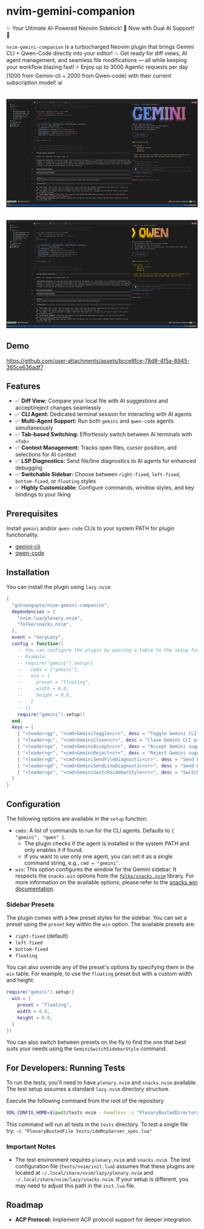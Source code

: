 # nvim-gemini-companion

✨ Your Ultimate AI-Powered Neovim Sidekick! 🚀 Now with Dual AI Support! 🤖

`nvim-gemini-companion` is a turbocharged Neovim plugin that brings Gemini CLI + Qwen-Code directly into your editor! 💥 Get ready for diff views, AI agent management, and seamless file modifications — all while keeping your workflow blazing fast! ⚡ Enjoy up to 3000 Agentic requests per day (1000 from Gemini-cli + 2000 from Qwen-code) with their current subscription model! 📊

![Gemini](https://raw.githubusercontent.com/gutsavgupta/nvim-gemini-companion/dev/assets/Gemini-20250928.png)
-------
![Qwen](https://raw.githubusercontent.com/gutsavgupta/nvim-gemini-companion/dev/assets/Qwen-20250928.png)
-------

## Demo
https://github.com/user-attachments/assets/bcce8fce-78d8-4f5a-8945-365ce636adf7

## Features

*   ✅ **Diff View:** Compare your local file with AI suggestions and accept/reject changes seamlessly
*   ✅ **CLI Agent:** Dedicated terminal session for interacting with AI agents
*   ✅ **Multi-Agent Support:** Run both `gemini` and `qwen-code` agents simultaneously 
*   ✅ **Tab-based Switching:** Effortlessly switch between AI terminals with `<Tab>`
*   ✅ **Context Management:** Tracks open files, cursor position, and selections for AI context
*   ✅ **LSP Diagnostics:** Send file/line diagnostics to AI agents for enhanced debugging
*   ✅ **Switchable Sidebar:** Choose between `right-fixed`, `left-fixed`, `bottom-fixed`, or `floating` styles
*   ✅ **Highly Customizable:** Configure commands, window styles, and key bindings to your liking

## Prerequisites

Install `gemini` and/or `qwen-code` CLIs to your system PATH for plugin functionality. 

*   [gemini-cli](https://github.com/google-gemini/gemini-cli) 
*   [qwen-code](https://github.com/qwen-team/qwen-code)

## Installation

You can install the plugin using `lazy.nvim`:

```lua
{
  "gutsavgupta/nvim-gemini-companion",
  dependencies = {
    "nvim-lua/plenary.nvim",
    "folke/snacks.nvim",
  },
  event = "VeryLazy",
  config = function()
    -- You can configure the plugin by passing a table to the setup function
    -- Example:
    -- require("gemini").setup({
    --   cmds = {"gemini"},
    --   win = {
    --     preset = "floating",
    --     width = 0.8,
    --     height = 0.8,
    --   }
    -- })
    require("gemini").setup()
  end,
  keys = {
    { "<leader>gg", "<cmd>GeminiToggle<cr>", desc = "Toggle Gemini CLI"},
    { "<leader>gc", "<cmd>GeminiClose<cr>", desc = "Close Gemini CLI process"},
    { "<leader>ga", "<cmd>GeminiAccept<cr>", desc = "Accept Gemini suggested changes"},
    { "<leader>gr", "<cmd>GeminiReject<cr>", desc = "Reject Gemini suggested changes"},
    { "<leader>gD", "<cmd>GeminiSendFileDiagnostic<cr>", desc = "Send File Diagnostics"},
    { "<leader>gd", "<cmd>GeminiSendLineDiagnostic<cr>", desc = "Send Line Diagnostics"},
    { "<leader>gs", "<cmd>GeminiSwitchSidebarStyle<cr>", desc = "Switch Sidebar Style"},
  }
}
```

## Configuration

The following options are available in the `setup` function:

*   `cmds`: A list of commands to run for the CLI agents. Defaults to `{ "gemini", "qwen" }`.
    *   The plugin checks if the agent is installed in the system PATH and only enables it if found.
    *   If you want to use only one agent, you can set it as a single command string, e.g., `cmd = "gemini"`.
*   `win`: This option configures the window for the Gemini sidebar. It respects the `snacks.win` options from the [`folke/snacks.nvim`](https://github.com/folke/snacks.nvim) library. For more information on the available options, please refer to the [snacks.win documentation](https://github.com/folke/snacks.nvim/blob/main/docs/win.md).

### Sidebar Presets

The plugin comes with a few preset styles for the sidebar. You can set a preset using the `preset` key within the `win` option. The available presets are:
*   `right-fixed` (default)
*   `left-fixed`
*   `bottom-fixed`
*   `floating`

You can also override any of the preset's options by specifying them in the `win` table. For example, to use the `floating` preset but with a custom width and height:
```lua
require("gemini").setup({
  win = {
    preset = "floating",
    width = 0.8,
    height = 0.8,
  }
})
```

You can also switch between presets on the fly to find the one that best suits your needs using the `GeminiSwitchSidebarStyle` command.

## For Developers: Running Tests

To run the tests, you'll need to have `plenary.nvim` and `snacks.nvim` available. The test setup assumes a standard `lazy.nvim` directory structure.

Execute the following command from the root of the repository

```bash
XDG_CONFIG_HOME=$(pwd)/tests nvim --headless -c "PlenaryBustedDirectory tests"
```
This command will run all tests in the `tests` directory. To test a single file try: `-c "PlenaryBustedFile tests/ideMcpServer_spec.lua"`

### Important Notes

*   The test environment requires `plenary.nvim` and `snacks.nvim`. The test configuration file (`tests/nvim/init.lua`) assumes that these plugins are located at `~/.local/share/nvim/lazy/plenary.nvim` and `~/.local/share/nvim/lazy/snacks.nvim`. If your setup is different, you may need to adjust this path in the `init.lua` file.

## Roadmap

*   **ACP Protocol:** Implement ACP protocol support for deeper integration.
